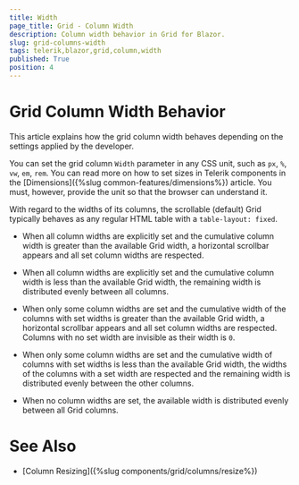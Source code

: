 ```yaml
---
title: Width
page_title: Grid - Column Width
description: Column width behavior in Grid for Blazor.
slug: grid-columns-width
tags: telerik,blazor,grid,column,width
published: True
position: 4
---
```


# Grid Column Width Behavior

This article explains how the grid column width behaves depending on the settings applied by the developer.

You can set the grid column `Width` parameter in any CSS unit, such as `px`, `%`, `vw`, `em`, `rem`. You can read more on how to set sizes in Telerik components in the [Dimensions]({%slug common-features/dimensions%}) article. You must, however, provide the unit so that the browser can understand it.

With regard to the widths of its columns, the scrollable (default) Grid typically behaves as any regular HTML table with a `table-layout: fixed`.

* When all column widths are explicitly set and the cumulative column width is greater than the available Grid width, a horizontal scrollbar appears and all set column widths are respected.

* When all column widths are explicitly set and the cumulative column width is less than the available Grid width, the remaining width is distributed evenly between all columns.

* When only some column widths are set and the cumulative width of the columns with set widths is greater than the available Grid width, a horizontal scrollbar appears and all set column widths are respected. Columns with no set width are invisible as their width is `0`.

* When only some column widths are set and the cumulative width of columns with set widths is less than the available Grid width, the widths of the columns with a set width are respected and the remaining width is distributed evenly between the other columns.

* When no column widths are set, the available width is distributed evenly between all Grid columns.

# See Also

* [Column Resizing]({%slug components/grid/columns/resize%})
